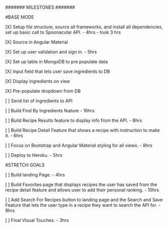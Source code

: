 ####### MILESTONES #######

#BASE MODE

[X] Setup file structure, source all frameworks, and install all dependencies, set up basic call to Spoonacular API. - 4hrs - took 3 hrs

[X] Source in Angular Material

[X] Set up user validation and sign in. - 5hrs

[X] Set up table in MongoDB to pre populate data

[X] Input field that lets user save ingredients to DB

[X] Display ingredients on view

[X] Pre-populate dropdown from DB

[ ] Send list of ingredients to API

[ ] Build Find By Ingredients feature - 16hrs

[ ] Build Recipe Results feature to display info from the API. - 8hrs

[ ] Build Recipe Detail Feature that shows a recipe with instruction to make it. - 6hrs

[ ] Focus on Bootstrap and Angular Material styling for all views. - 8hrs

[ ] Deploy to Heroku. - 5hrs

#STRETCH GOALS

[ ] Build landing Page. - 4hrs

[ ] Build Favorites page that displays recipes the user has saved from the recipe detail feature and allows user to add their personal ranking. - 10hrs

[ ] Add Search For Recipes button to landing page and the Search and Save Feature that lets the user type in a recipe they want to search the API for. - 8hrs

[ ] Final Visual Touches. - 3hrs
